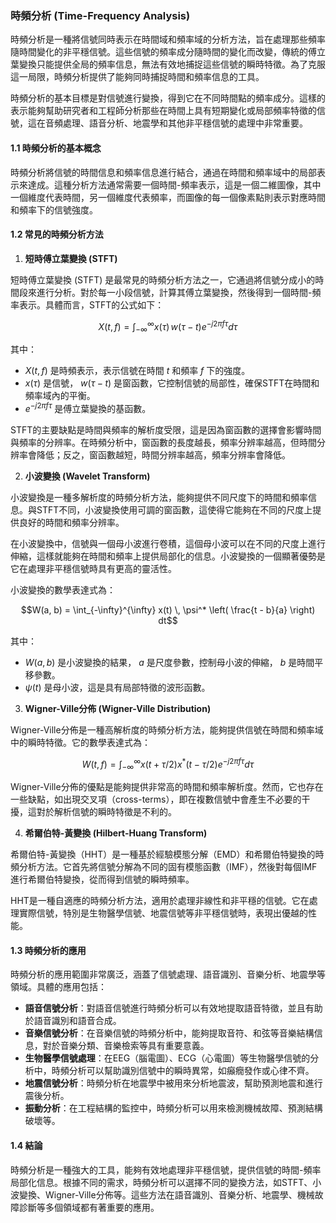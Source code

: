 ### 時頻分析 (Time-Frequency Analysis)

時頻分析是一種將信號同時表示在時間域和頻率域的分析方法，旨在處理那些頻率隨時間變化的非平穩信號。這些信號的頻率成分隨時間的變化而改變，傳統的傅立葉變換只能提供全局的頻率信息，無法有效地捕捉這些信號的瞬時特徵。為了克服這一局限，時頻分析提供了能夠同時捕捉時間和頻率信息的工具。

時頻分析的基本目標是對信號進行變換，得到它在不同時間點的頻率成分。這樣的表示能夠幫助研究者和工程師分析那些在時間上具有短期變化或局部頻率特徵的信號，這在音頻處理、語音分析、地震學和其他非平穩信號的處理中非常重要。

#### 1.1 **時頻分析的基本概念**

時頻分析將信號的時間信息和頻率信息進行結合，通過在時間和頻率域中的局部表示來達成。這種分析方法通常需要一個時間-頻率表示，這是一個二維圖像，其中一個維度代表時間，另一個維度代表頻率，而圖像的每一個像素點則表示對應時間和頻率下的信號強度。

#### 1.2 **常見的時頻分析方法**

1. **短時傅立葉變換 (STFT)**

短時傅立葉變換 (STFT) 是最常見的時頻分析方法之一，它通過將信號分成小的時間段來進行分析。對於每一小段信號，計算其傅立葉變換，然後得到一個時間-頻率表示。具體而言，STFT的公式如下：

$$X(t, f) = \int_{-\infty}^{\infty} x(\tau) \, w(\tau - t) e^{-j2\pi f \tau} d\tau$$

其中：
-  $X(t, f)$  是時頻表示，表示信號在時間  $t$  和頻率  $f$  下的強度。
-  $x(\tau)$  是信號， $w(\tau - t)$  是窗函數，它控制信號的局部性，確保STFT在時間和頻率域內的平衡。
-  $e^{-j2\pi f \tau}$  是傅立葉變換的基函數。

STFT的主要缺點是時間與頻率的解析度受限，這是因為窗函數的選擇會影響時間與頻率的分辨率。在時頻分析中，窗函數的長度越長，頻率分辨率越高，但時間分辨率會降低；反之，窗函數越短，時間分辨率越高，頻率分辨率會降低。

2. **小波變換 (Wavelet Transform)**

小波變換是一種多解析度的時頻分析方法，能夠提供不同尺度下的時間和頻率信息。與STFT不同，小波變換使用可調的窗函數，這使得它能夠在不同的尺度上提供良好的時間和頻率分辨率。

在小波變換中，信號與一個母小波進行卷積，這個母小波可以在不同的尺度上進行伸縮，這樣就能夠在時間和頻率上提供局部化的信息。小波變換的一個顯著優勢是它在處理非平穩信號時具有更高的靈活性。

小波變換的數學表達式為：

$$W(a, b) = \int_{-\infty}^{\infty} x(t) \, \psi^* \left( \frac{t - b}{a} \right) dt$$

其中：
-  $W(a, b)$  是小波變換的結果， $a$  是尺度參數，控制母小波的伸縮， $b$  是時間平移參數。
-  $\psi(t)$  是母小波，這是具有局部特徵的波形函數。

3. **Wigner-Ville分佈 (Wigner-Ville Distribution)**

Wigner-Ville分佈是一種高解析度的時頻分析方法，能夠提供信號在時間和頻率域中的瞬時特徵。它的數學表達式為：

$$W(t, f) = \int_{-\infty}^{\infty} x(t + \tau/2) x^*(t - \tau/2) e^{-j 2 \pi f \tau} d\tau$$

Wigner-Ville分佈的優點是能夠提供非常高的時間和頻率解析度。然而，它也存在一些缺點，如出現交叉項（cross-terms），即在複數信號中會產生不必要的干擾，這對於解析信號的瞬時特徵是不利的。

4. **希爾伯特-黃變換 (Hilbert-Huang Transform)**

希爾伯特-黃變換（HHT）是一種基於經驗模態分解（EMD）和希爾伯特變換的時頻分析方法。它首先將信號分解為不同的固有模態函數（IMF），然後對每個IMF進行希爾伯特變換，從而得到信號的瞬時頻率。

HHT是一種自適應的時頻分析方法，適用於處理非線性和非平穩的信號。它在處理實際信號，特別是生物醫學信號、地震信號等非平穩信號時，表現出優越的性能。

#### 1.3 **時頻分析的應用**

時頻分析的應用範圍非常廣泛，涵蓋了信號處理、語音識別、音樂分析、地震學等領域。具體的應用包括：

- **語音信號分析**：對語音信號進行時頻分析可以有效地提取語音特徵，並且有助於語音識別和語音合成。
- **音樂信號分析**：在音樂信號的時頻分析中，能夠提取音符、和弦等音樂結構信息，對於音樂分類、音樂檢索等具有重要意義。
- **生物醫學信號處理**：在EEG（腦電圖）、ECG（心電圖）等生物醫學信號的分析中，時頻分析可以幫助識別信號中的瞬時異常，如癲癇發作或心律不齊。
- **地震信號分析**：時頻分析在地震學中被用來分析地震波，幫助預測地震和進行震後分析。
- **振動分析**：在工程結構的監控中，時頻分析可以用來檢測機械故障、預測結構破壞等。

#### 1.4 **結論**

時頻分析是一種強大的工具，能夠有效地處理非平穩信號，提供信號的時間-頻率局部化信息。根據不同的需求，時頻分析可以選擇不同的變換方法，如STFT、小波變換、Wigner-Ville分佈等。這些方法在語音識別、音樂分析、地震學、機械故障診斷等多個領域都有著重要的應用。
